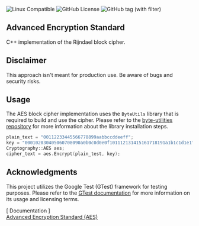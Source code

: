 ![Linux Compatible](https://img.shields.io/badge/Linux-Compatible-brightgreen.svg)
![GitHub License](https://img.shields.io/github/license/oprisor-adrian/advanced-encryption-standard)
![GitHub tag (with filter)](https://img.shields.io/github/v/tag/oprisor-adrian/advanced-encryption-standard)

## Advanced Encryption Standard
C++ implementation of the Rijndael block cipher.

## Disclaimer
This approach isn't meant for production use. Be aware of bugs and security risks.

## Usage
The AES block cipher implementation uses the `ByteUtils` library that is required to build and use the cipher. Please refer to the [byte-utilities repository](https://github.com/oprisor-adrian/byte-utilities.git) for more information about the library installation steps.
```c++
plain_text = "00112233445566778899aabbccddeeff";
key = "000102030405060708090a0b0c0d0e0f101112131415161718191a1b1c1d1e1f";
Cryptography::AES aes;
cipher_text = aes.Encrypt(plain_test, key);
```

## Acknowledgments
This project utilizes the Google Test (GTest) framework for testing purposes. Please refer to the [GTest documentation](https://google.github.io/googletest/) for more information on its usage and licensing terms.

[ Documentation ]\
[Advanced Encryption Standard (AES)](https://doi.org/10.6028/NIST.FIPS.197-upd1)